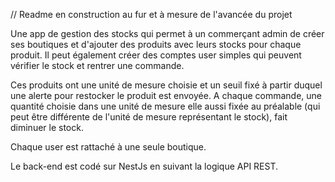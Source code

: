 
// Readme en construction au fur et à mesure de l'avancée du projet

Une app de gestion des stocks qui permet à un commerçant admin de créer ses boutiques et d'ajouter des produits avec leurs stocks pour chaque produit. Il peut également créer des comptes user simples qui peuvent vérifier le stock et rentrer une commande.

Ces produits ont une unité de mesure choisie et un seuil fixé à partir duquel une alerte pour restocker le produit est envoyée.
A chaque commande, une quantité choisie dans une unité de mesure elle aussi fixée au préalable (qui peut être différente de l'unité de mesure représentant le stock), fait diminuer le stock.

Chaque user est rattaché à une seule boutique.

Le back-end est codé sur NestJs en suivant la logique API REST. 
